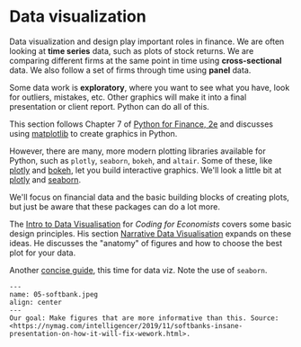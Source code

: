 # Data visualization

Data visualization and design play important roles in finance. We are often looking at **time series** data, such as plots of stock returns. We are comparing different firms at the same point in time using **cross-sectional** data. We also follow a set of firms through time using **panel** data. 

Some data work is **exploratory**, where you want to see what you have, look for outliers, mistakes, etc. Other graphics will make it into a final presentation or client report. Python can do all of this.

This section follows Chapter 7 of [Python for Finance, 2e](https://www.oreilly.com/library/view/python-for-finance/9781492024323/) and discusses using [matplotlib](https://matplotlib.org) to create graphics in Python.

However, there are many, more modern plotting libraries available for Python, such as `plotly`, `seaborn`, `bokeh`, and `altair`. Some of these, like [plotly](https://plotly.com) and [bokeh](https://bokeh.org), let you build interactive graphics. We'll look a little bit at [plotly](https://plotly.com/python/) and [seaborn](https://seaborn.pydata.org).

We'll focus on financial data and the basic building blocks of creating plots, but just be aware that these packages can do a lot more.

The [Intro to Data Visualisation](https://aeturrell.github.io/coding-for-economists/vis-intro.html) for *Coding for Economists* covers some basic design principles. His section [Narrative Data Visualisation](https://aeturrell.github.io/coding-for-economists/vis-narrative.html) expands on these ideas. He discusses the "anatomy" of figures and how to choose the best plot for your data.

Another [concise guide](https://www.mit.edu/~amidi/teaching/data-science-tools/study-guide/data-visualization-with-python/), this time for data viz. Note the use of `seaborn`.


```{figure} ../images/05-softbank.jpeg
---
name: 05-softbank.jpeg
align: center
---
Our goal: Make figures that are more informative than this. Source: <https://nymag.com/intelligencer/2019/11/softbanks-insane-presentation-on-how-it-will-fix-wework.html>.
```
